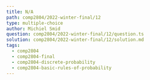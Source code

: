 ```yaml
---
title: N/A
path: comp2804/2022-winter-final/12
type: multiple-choice
author: Michiel Smid
question: comp2804/2022-winter-final/12/question.ts
solution: comp2804/2022-winter-final/12/solution.md
tags:
  - comp2804
  - comp2804-final
  - comp2804-discrete-probability
  - comp2804-basic-rules-of-probability
---
```

